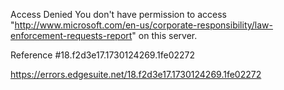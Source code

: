 Access Denied
You don't have permission to access "http://www.microsoft.com/en-us/corporate-responsibility/law-enforcement-requests-report" on this server.

Reference #18.f2d3e17.1730124269.1fe02272

https://errors.edgesuite.net/18.f2d3e17.1730124269.1fe02272